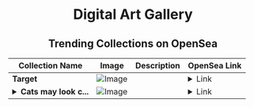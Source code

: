 <div align="center">

# Digital Art Gallery

## Trending Collections on OpenSea

| Collection Name                       | Image                                                                                     | Description                       | OpenSea Link                                                                                          |
|---------------------------------------|-------------------------------------------------------------------------------------------|-----------------------------------|--------------------------------------------------------------------------------------------------------|
| **Target** | ![Image](https://i.seadn.io/s/raw/files/470e2e00a18960f72df2ddc72daa9072.jpg?w=500&auto=format?w=200&auto=format) |  | <details><summary>Link</summary>[Target](https://opensea.io/collection/target-43)</details> |
| **<details><summary>Cats may look c...</summary>Cats may look cute, but on the inside…</details>** | ![Image](https://i.seadn.io/s/raw/files/7010f3ca81406eebbc8015f606177753.jpg?w=500&auto=format?w=200&auto=format) |  | <details><summary>Link</summary>[Cats may look cute, but on the inside…](https://opensea.io/collection/cats-may-look-cute-but-on-the-inside-1)</details> |

</div>